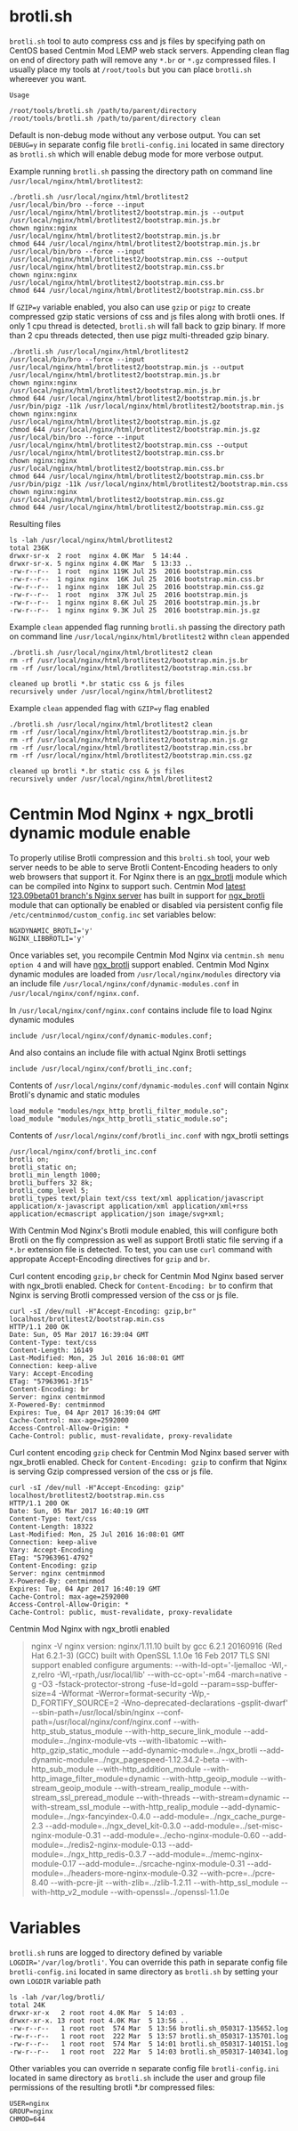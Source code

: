 brotli.sh
===============


`brotli.sh` tool to auto compress css and js files by specifying path on CentOS based Centmin Mod LEMP web stack servers. Appending clean flag on end of directory path will remove any `*.br` or `*.gz` compressed files. I usually place my tools at `/root/tools` but you can place `brotli.sh` whereever you want.

    Usage
    
    /root/tools/brotli.sh /path/to/parent/directory
    /root/tools/brotli.sh /path/to/parent/directory clean

Default is non-debug mode without any verbose output. You can set `DEBUG=y` in separate config file `brotli-config.ini` located in same directory as `brotli.sh` which will enable debug mode for more verbose output.

Example running `brotli.sh` passing the directory path on command line `/usr/local/nginx/html/brotlitest2`:

    ./brotli.sh /usr/local/nginx/html/brotlitest2
    /usr/local/bin/bro --force --input /usr/local/nginx/html/brotlitest2/bootstrap.min.js --output /usr/local/nginx/html/brotlitest2/bootstrap.min.js.br
    chown nginx:nginx /usr/local/nginx/html/brotlitest2/bootstrap.min.js.br
    chmod 644 /usr/local/nginx/html/brotlitest2/bootstrap.min.js.br
    /usr/local/bin/bro --force --input /usr/local/nginx/html/brotlitest2/bootstrap.min.css --output /usr/local/nginx/html/brotlitest2/bootstrap.min.css.br
    chown nginx:nginx /usr/local/nginx/html/brotlitest2/bootstrap.min.css.br
    chmod 644 /usr/local/nginx/html/brotlitest2/bootstrap.min.css.br

If `GZIP=y` variable enabled, you also can use `gzip` or `pigz` to create compressed gzip static versions of css and js files along with brotli ones. If only 1 cpu thread is detected, `brotli.sh` will fall back to gzip binary. If more than 2 cpu threads detected, then use pigz multi-threaded gzip binary.

    ./brotli.sh /usr/local/nginx/html/brotlitest2
    /usr/local/bin/bro --force --input /usr/local/nginx/html/brotlitest2/bootstrap.min.js --output /usr/local/nginx/html/brotlitest2/bootstrap.min.js.br
    chown nginx:nginx /usr/local/nginx/html/brotlitest2/bootstrap.min.js.br
    chmod 644 /usr/local/nginx/html/brotlitest2/bootstrap.min.js.br
    /usr/bin/pigz -11k /usr/local/nginx/html/brotlitest2/bootstrap.min.js
    chown nginx:nginx /usr/local/nginx/html/brotlitest2/bootstrap.min.js.gz
    chmod 644 /usr/local/nginx/html/brotlitest2/bootstrap.min.js.gz
    /usr/local/bin/bro --force --input /usr/local/nginx/html/brotlitest2/bootstrap.min.css --output /usr/local/nginx/html/brotlitest2/bootstrap.min.css.br
    chown nginx:nginx /usr/local/nginx/html/brotlitest2/bootstrap.min.css.br
    chmod 644 /usr/local/nginx/html/brotlitest2/bootstrap.min.css.br
    /usr/bin/pigz -11k /usr/local/nginx/html/brotlitest2/bootstrap.min.css
    chown nginx:nginx /usr/local/nginx/html/brotlitest2/bootstrap.min.css.gz
    chmod 644 /usr/local/nginx/html/brotlitest2/bootstrap.min.css.gz

Resulting files

    ls -lah /usr/local/nginx/html/brotlitest2
    total 236K
    drwxr-sr-x  2 root  nginx 4.0K Mar  5 14:44 .
    drwxr-sr-x. 5 nginx nginx 4.0K Mar  5 13:33 ..
    -rw-r--r--  1 root  nginx 119K Jul 25  2016 bootstrap.min.css
    -rw-r--r--  1 nginx nginx  16K Jul 25  2016 bootstrap.min.css.br
    -rw-r--r--  1 nginx nginx  18K Jul 25  2016 bootstrap.min.css.gz
    -rw-r--r--  1 root  nginx  37K Jul 25  2016 bootstrap.min.js
    -rw-r--r--  1 nginx nginx 8.6K Jul 25  2016 bootstrap.min.js.br
    -rw-r--r--  1 nginx nginx 9.3K Jul 25  2016 bootstrap.min.js.gz

Example `clean` appended flag running `brotli.sh` passing the directory path on command line `/usr/local/nginx/html/brotlitest2` withn `clean` appended

    ./brotli.sh /usr/local/nginx/html/brotlitest2 clean
    rm -rf /usr/local/nginx/html/brotlitest2/bootstrap.min.js.br
    rm -rf /usr/local/nginx/html/brotlitest2/bootstrap.min.css.br
    
    cleaned up brotli *.br static css & js files
    recursively under /usr/local/nginx/html/brotlitest2

Example `clean` appended flag with `GZIP=y` flag enabled

    ./brotli.sh /usr/local/nginx/html/brotlitest2 clean
    rm -rf /usr/local/nginx/html/brotlitest2/bootstrap.min.js.br
    rm -rf /usr/local/nginx/html/brotlitest2/bootstrap.min.js.gz
    rm -rf /usr/local/nginx/html/brotlitest2/bootstrap.min.css.br
    rm -rf /usr/local/nginx/html/brotlitest2/bootstrap.min.css.gz
    
    cleaned up brotli *.br static css & js files
    recursively under /usr/local/nginx/html/brotlitest2

Centmin Mod Nginx + ngx_brotli dynamic module enable
===============

To properly utilise Brotli compression and this `brolti.sh` tool, your web server needs to be able to serve Brotli Content-Encoding headers to only web browsers that support it. For Nginx there is an [ngx_brotli](https://github.com/google/ngx_brotli) module which can be compiled into Nginx to support such. Centmin Mod [latest 123.09beta01 branch's Nginx server](https://centminmod.com/install.html) has built in support for [ngx_brotli](https://github.com/google/ngx_brotli) module that can optionally be enabled or disabled via persistent config file `/etc/centminmod/custom_config.inc` set variables below:

    NGXDYNAMIC_BROTLI='y'
    NGINX_LIBBROTLI='y'

Once variables set, you recompile Centmin Mod Nginx via `centmin.sh menu option 4` and will have [ngx_brotli](https://github.com/google/ngx_brotli) support enabled. Centmin Mod Nginx dynamic modules are loaded from `/usr/local/nginx/modules` directory via an include file `/usr/local/nginx/conf/dynamic-modules.conf` in `/usr/local/nginx/conf/nginx.conf`.

In `/usr/local/nginx/conf/nginx.conf` contains include file to load Nginx dynamic modules

    include /usr/local/nginx/conf/dynamic-modules.conf;

And also contains an include file with actual Nginx Brotli settings

    include /usr/local/nginx/conf/brotli_inc.conf;

Contents of `/usr/local/nginx/conf/dynamic-modules.conf` will contain Nginx Brotli's dynamic and static modules

    load_module "modules/ngx_http_brotli_filter_module.so";
    load_module "modules/ngx_http_brotli_static_module.so";

Contents of `/usr/local/nginx/conf/brotli_inc.conf` with ngx_brotli settings

    /usr/local/nginx/conf/brotli_inc.conf
    brotli on;
    brotli_static on;
    brotli_min_length 1000;
    brotli_buffers 32 8k;
    brotli_comp_level 5;
    brotli_types text/plain text/css text/xml application/javascript application/x-javascript application/xml application/xml+rss application/ecmascript application/json image/svg+xml;

With Centmin Mod Nginx's Brotli module enabled, this will configure both Brotli on the fly compression as well as support Brotli static file serving if a `*.br` extension file is detected. To test, you can use `curl` command with appropate Accept-Encoding directives for `gzip` and `br`.

Curl content encoding `gzip,br` check for Centmin Mod Nginx based server with ngx_brotli enabled. Check for `Content-Encoding: br` to confirm that Nginx is serving Brotli compressed version of the css or js file.

    curl -sI /dev/null -H"Accept-Encoding: gzip,br" localhost/brotlitest2/bootstrap.min.css
    HTTP/1.1 200 OK
    Date: Sun, 05 Mar 2017 16:39:04 GMT
    Content-Type: text/css
    Content-Length: 16149
    Last-Modified: Mon, 25 Jul 2016 16:08:01 GMT
    Connection: keep-alive
    Vary: Accept-Encoding
    ETag: "57963961-3f15"
    Content-Encoding: br
    Server: nginx centminmod
    X-Powered-By: centminmod
    Expires: Tue, 04 Apr 2017 16:39:04 GMT
    Cache-Control: max-age=2592000
    Access-Control-Allow-Origin: *
    Cache-Control: public, must-revalidate, proxy-revalidate

Curl content encoding `gzip` check for Centmin Mod Nginx based server with ngx_brotli enabled. Check for `Content-Encoding: gzip` to confirm that Nginx is serving Gzip compressed version of the css or js file.

    curl -sI /dev/null -H"Accept-Encoding: gzip" localhost/brotlitest2/bootstrap.min.css   
    HTTP/1.1 200 OK
    Date: Sun, 05 Mar 2017 16:40:19 GMT
    Content-Type: text/css
    Content-Length: 18322
    Last-Modified: Mon, 25 Jul 2016 16:08:01 GMT
    Connection: keep-alive
    Vary: Accept-Encoding
    ETag: "57963961-4792"
    Content-Encoding: gzip
    Server: nginx centminmod
    X-Powered-By: centminmod
    Expires: Tue, 04 Apr 2017 16:40:19 GMT
    Cache-Control: max-age=2592000
    Access-Control-Allow-Origin: *
    Cache-Control: public, must-revalidate, proxy-revalidate

Centmin Mod Nginx with ngx_brotli enabled

> nginx -V
> nginx version: nginx/1.11.10
> built by gcc 6.2.1 20160916 (Red Hat 6.2.1-3) (GCC) 
> built with OpenSSL 1.1.0e  16 Feb 2017
> TLS SNI support enabled
> configure arguments: --with-ld-opt='-ljemalloc -Wl,-z,relro -Wl,-rpath,/usr/local/lib' --with-cc-opt='-m64 -march=native -g -O3 -fstack-protector-strong -fuse-ld=gold --param=ssp-buffer-size=4 -Wformat -Werror=format-security -Wp,-D_FORTIFY_SOURCE=2 -Wno-deprecated-declarations -gsplit-dwarf' --sbin-path=/usr/local/sbin/nginx --conf-path=/usr/local/nginx/conf/nginx.conf --with-http_stub_status_module --with-http_secure_link_module --add-module=../nginx-module-vts --with-libatomic --with-http_gzip_static_module --add-dynamic-module=../ngx_brotli --add-dynamic-module=../ngx_pagespeed-1.12.34.2-beta --with-http_sub_module --with-http_addition_module --with-http_image_filter_module=dynamic --with-http_geoip_module --with-stream_geoip_module --with-stream_realip_module --with-stream_ssl_preread_module --with-threads --with-stream=dynamic --with-stream_ssl_module --with-http_realip_module --add-dynamic-module=../ngx-fancyindex-0.4.0 --add-module=../ngx_cache_purge-2.3 --add-module=../ngx_devel_kit-0.3.0 --add-module=../set-misc-nginx-module-0.31 --add-module=../echo-nginx-module-0.60 --add-module=../redis2-nginx-module-0.13 --add-module=../ngx_http_redis-0.3.7 --add-module=../memc-nginx-module-0.17 --add-module=../srcache-nginx-module-0.31 --add-module=../headers-more-nginx-module-0.32 --with-pcre=../pcre-8.40 --with-pcre-jit --with-zlib=../zlib-1.2.11 --with-http_ssl_module --with-http_v2_module --with-openssl=../openssl-1.1.0e


Variables
===============

`brotli.sh` runs are logged to directory defined by variable `LOGDIR='/var/log/brotli'`. You can override this path in separate config file `brotli-config.ini` located in same directory as `brotli.sh` by setting your own `LOGDIR` variable path

    ls -lah /var/log/brotli/
    total 24K
    drwxr-xr-x   2 root root 4.0K Mar  5 14:03 .
    drwxr-xr-x. 13 root root 4.0K Mar  5 13:56 ..
    -rw-r--r--   1 root root  574 Mar  5 13:56 brotli.sh_050317-135652.log
    -rw-r--r--   1 root root  222 Mar  5 13:57 brotli.sh_050317-135701.log
    -rw-r--r--   1 root root  574 Mar  5 14:01 brotli.sh_050317-140151.log
    -rw-r--r--   1 root root  222 Mar  5 14:03 brotli.sh_050317-140341.log

Other variables you can override n separate config file `brotli-config.ini` located in same directory as `brotli.sh` include the user and group file permissions of the resulting brotli *.br compressed files:

    USER=nginx
    GROUP=nginx
    CHMOD=644
